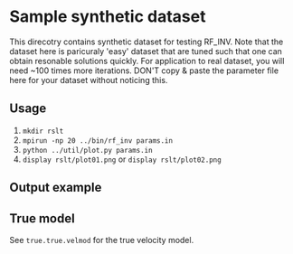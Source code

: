# Sample synthetic dataset

This direcotry contains synthetic dataset for testing RF_INV. Note that the dataset here is paricuraly 'easy' dataset that are tuned such that one can obtain resonable solutions quickly. For application to real dataset, you will need ~100 times more iterations. DON'T copy & paste the parameter file here for your dataset without noticing this. 

## Usage
1.  `mkdir rslt`
1.  `mpirun -np 20 ../bin/rf_inv params.in`
1.  `python ../util/plot.py params.in`
1.  `display rslt/plot01.png` or `display rslt/plot02.png`

## Output example


## True model
See `true.true.velmod` for the true velocity model. 
